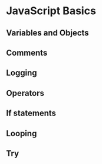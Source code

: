 # JavaScript Basics

## Variables and Objects

## Comments

## Logging

## Operators

## If statements

## Looping

## Try